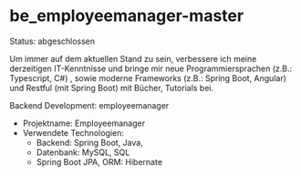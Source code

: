 # be_employeemanager-master 
Status: abgeschlossen

Um immer auf dem aktuellen Stand zu sein, verbessere ich meine derzeitigen IT-Kenntnisse und bringe mir neue 
Programmiersprachen (z.B.: Typescript, C#) , sowie moderne Frameworks (z.B.: Spring Boot, Angular) und Restful 
(mit Spring Boot) mit Bücher, Tutorials bei.

Backend Development: employeemanager 
- Projektname: Employeemanager
- Verwendete Technologien:
  - Backend: Spring Boot, Java,
  - Datenbank: MySQL, SQL
  - Spring Boot JPA, ORM: Hibernate

